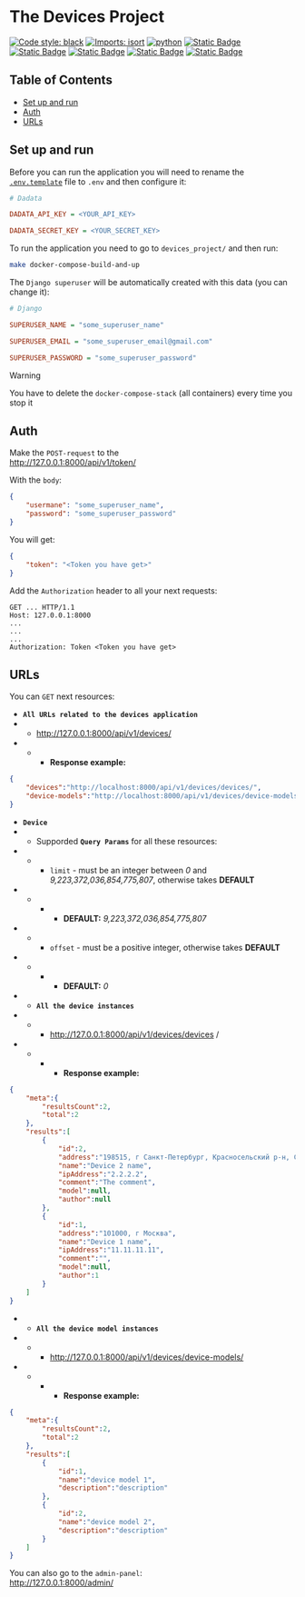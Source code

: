 # The Devices Project
[![Code style: black](https://img.shields.io/badge/code%20style-black-000000.svg)](https://github.com/psf/black)
[![Imports: isort](https://img.shields.io/badge/%20imports-isort-%231674b1?style=flat&labelColor=ef8336)](https://pycqa.github.io/isort/)
[![python](https://img.shields.io/badge/python-3.12-3776AB.svg?style=flat&logo=python&labelColor=%23ccfcec)](https://www.python.org)
[![Static Badge](https://img.shields.io/badge/django-5.1-blue?logo=django&logoColor=green&labelColor=%23ccfcec)](https://docs.djangoproject.com/en/5.1/)
[![Static Badge](https://img.shields.io/badge/djangorestframework-3.15-blue?logo=django&logoColor=green&labelColor=%23ccfcec)](https://pypi.org/project/djangorestframework/)
[![Static Badge](https://img.shields.io/badge/docker-27.3-blue?logo=docker&logoColor=%232496ED&labelColor=%23ccfcec)](https://www.docker.com/)
[![Static Badge](https://img.shields.io/badge/redis-7.4-blue?logo=redis&logoColor=%23FF443&labelColor=%23ccfcec)](https://redis.io/)
[![Static Badge](https://img.shields.io/badge/postgresql-17-blue?logo=postgresql&logoColor=%232496ED&labelColor=%23ccfcec)](https://www.postgresql.org/)

## Table of Contents
- [Set up and run](#set-up-and-run)
- [Auth](#Auth)
- [URLs](#urls)

## Set up and run

Before you can run the application you will need to rename the [`.env.template`](.env.template) file to `.env` and then configure it:
```ini
# Dadata

DADATA_API_KEY = <YOUR_API_KEY>

DADATA_SECRET_KEY = <YOUR_SECRET_KEY>
```

To run the application you need to go to `devices_project/` and then run:
```bash
make docker-compose-build-and-up
```

The `Django superuser` will be automatically created with this data (you can change it):
```ini
# Django

SUPERUSER_NAME = "some_superuser_name"

SUPERUSER_EMAIL = "some_superuser_email@gmail.com"

SUPERUSER_PASSWORD = "some_superuser_password"
```

> [!WARNING]
> You have to delete the `docker-compose-stack` (all containers) every time you stop it

## Auth

Make the `POST-request` to the \
http://127.0.0.1:8000/api/v1/token/ 

With the `body`:
```json
{
    "usermane": "some_superuser_name",
    "password": "some_superuser_password"
}
```

You will get:
```json
{
    "token": "<Token you have get>"
}
```

Add the `Authorization` header to all your next requests:
```
GET ... HTTP/1.1
Host: 127.0.0.1:8000
...
...
...
Authorization: Token <Token you have get>
```

## URLs

You can `GET` next resources: 

 - **`All URLs related to the devices application`** 
 - - http://127.0.0.1:8000/api/v1/devices/
 - - - **Response example:**
```json
{
    "devices":"http://localhost:8000/api/v1/devices/devices/",
    "device-models":"http://localhost:8000/api/v1/devices/device-models/"
}
```


 - **`Device`** 
  - - Supporded **`Query Params`** for all these resources:
 - - - `limit` - must be an integer between *0* and *9,223,372,036,854,775,807*, otherwise takes **DEFAULT**
 - - - - **DEFAULT:** *9,223,372,036,854,775,807*
 - - - `offset` - must be a positive integer, otherwise takes **DEFAULT**
 - - - - **DEFAULT:** *0*
 - - **`All the device instances`**
 - - - http://127.0.0.1:8000/api/v1/devices/devices /
 - - - - **Response example:**
```json
{
    "meta":{
        "resultsCount":2,
        "total":2
    },
    "results":[
        {
            "id":2,
            "address":"198515, г Санкт-Петербург, Красносельский р-н, Санкт-Петербургское шоссе",
            "name":"Device 2 name",
            "ipAddress":"2.2.2.2",
            "comment":"The comment",
            "model":null,
            "author":null
        },
        {
            "id":1,
            "address":"101000, г Москва",
            "name":"Device 1 name",
            "ipAddress":"11.11.11.11",
            "comment":"",
            "model":null,
            "author":1
        }
    ]
}
```
 - - **`All the device model instances`**
 - - - http://127.0.0.1:8000/api/v1/devices/device-models/
 - - - - **Response example:**
```json
{
    "meta":{
        "resultsCount":2,
        "total":2
    },
    "results":[
        {
            "id":1,
            "name":"device model 1",
            "description":"description"
        },
        {
            "id":2,
            "name":"device model 2",
            "description":"description"
        }
    ]
}
```

You can also go to the `admin-panel`: \
http://127.0.0.1:8000/admin/
